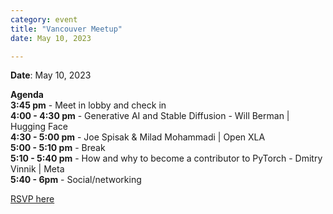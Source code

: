 ```yaml
---
category: event
title: "Vancouver Meetup"
date: May 10, 2023

---
```


**Date**: May 10, 2023

**Agenda**  
**3:45 pm** - Meet in lobby and check in  
**4:00 - 4:30 pm** - Generative AI and Stable Diffusion - Will Berman | Hugging Face  
**4:30 - 5:00 pm** -  Joe Spisak & Milad Mohammadi | Open XLA  
**5:00 - 5:10 pm** - Break  
**5:10 - 5:40 pm** - How and why to become a contributor to PyTorch - Dmitry Vinnik | Meta  
**5:40 - 6pm** - Social/networking

[RSVP here](https://community.linuxfoundation.org/e/mcc7va/)